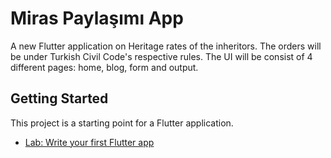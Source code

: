 # Miras Paylaşımı App 

A new Flutter application on Heritage rates of the inheritors. The orders will be under Turkish Civil Code's respective rules.
The UI will be consist of 4 different pages: home, blog, form and output.

## Getting Started

This project is a starting point for a Flutter application.
- [Lab: Write your first Flutter app](https://flutter.dev/docs/get-started/codelab)


